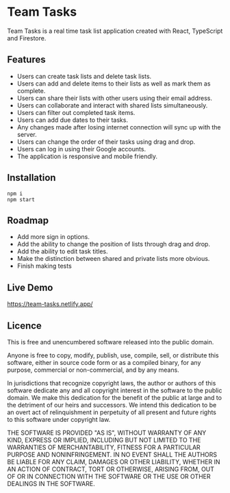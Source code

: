 # Team Tasks

Team Tasks is a real time task list application created with React, TypeScript and Firestore.

## Features

- Users can create task lists and delete task lists.  
- Users can add and delete items to their lists as well as mark them as complete.  
- Users can share their lists with other users using their email address.  
- Users can collaborate and interact with shared lists simultaneously.  
- Users can filter out completed task items.  
- Users can add due dates to their tasks.  
- Any changes made after losing internet connection will sync up with the server.  
- Users can change the order of their tasks using drag and drop.  
- Users can log in using their Google accounts.  
- The application is responsive and mobile friendly.  

## Installation

```
npm i
npm start
```

## Roadmap

- Add more sign in options.  
- Add the ability to change the position of lists through drag and drop.  
- Add the ability to edit task titles.  
- Make the distinction between shared and private lists more obvious.  
- Finish making tests

## Live Demo

https://team-tasks.netlify.app/

## Licence

This is free and unencumbered software released into the public domain.

Anyone is free to copy, modify, publish, use, compile, sell, or
distribute this software, either in source code form or as a compiled
binary, for any purpose, commercial or non-commercial, and by any
means.

In jurisdictions that recognize copyright laws, the author or authors
of this software dedicate any and all copyright interest in the
software to the public domain. We make this dedication for the benefit
of the public at large and to the detriment of our heirs and
successors. We intend this dedication to be an overt act of
relinquishment in perpetuity of all present and future rights to this
software under copyright law.

THE SOFTWARE IS PROVIDED "AS IS", WITHOUT WARRANTY OF ANY KIND,
EXPRESS OR IMPLIED, INCLUDING BUT NOT LIMITED TO THE WARRANTIES OF
MERCHANTABILITY, FITNESS FOR A PARTICULAR PURPOSE AND NONINFRINGEMENT.
IN NO EVENT SHALL THE AUTHORS BE LIABLE FOR ANY CLAIM, DAMAGES OR
OTHER LIABILITY, WHETHER IN AN ACTION OF CONTRACT, TORT OR OTHERWISE,
ARISING FROM, OUT OF OR IN CONNECTION WITH THE SOFTWARE OR THE USE OR
OTHER DEALINGS IN THE SOFTWARE.
